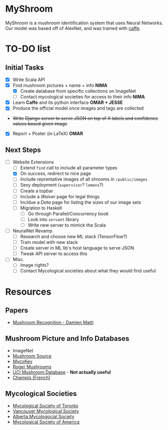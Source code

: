 MyShroom
========

MyShroom is a mushroom identification system that uses Neural Networks.
Our model was based off of AlexNet, and was trained with
[caffe](http://caffe.berkeleyvision.org/).

# TO-DO list

## Initial Tasks

- [x] Write Scala API
- [x] Find mushroom pictures + name + info **NIMA**
  - [x] Create database from specific collections on ImageNet
  - [ ] Contact mycological societies for access to their info **NIMA**
- [x] Learn **Caffe** and its python interface **OMAR + JESSE**
- [x] Produce the official model once images and tags are collected
- ~~Write Django server to serve JSON on top of X labels and confidence values based given image~~
- [x] Report + Poster (in LaTeX) **OMAR**

## Next Steps

- [ ] Website Extensions
  - [ ] Extend `find` call to include all parameter types
  - [x] On success, redirect to nice page
  - [ ] Include reprentative images of all shrooms in `/public/images`
  - [ ] Sexy deployment (`supervisor`? `lemons`?)
  - [ ] Create a topbar
  - [ ] Include a *Waiver* page for legal things
  - [ ] Incldue a *Data* page for listing the sizes of our image sets
  - [ ] Migration to Haskell
    - [ ] Go through Parallel/Concurrency book
    - [ ] Look into `servant` library
    - [ ] Write new server to mimick the Scala
- [ ] NeuralNet Revamp
  - [ ] Research and choose new ML stack (TensorFlow?)
  - [ ] Train model with new stack
  - [ ] Create server in ML lib's host language to serve JSON
  - [ ] Tweak API server to access this
- [ ] Misc.
  - [ ] Image rights?
  - [ ] Contact Mycological societies about what they would find useful

# Resources

## Papers

- [Mushroom Recognition - Damien Matti](http://mmspg.epfl.ch/files/content/sites/mmspl/files/shared/Semesterproject_mushroomrecognition.pdf)

## Mushroom Picture and Info Databases

- ImageNet
- [Mushroom Source](http://www.mushroomsource.com/mushrooms.html)
- [MycoKey](http://www.mycokey.com/newMycoKeySite/MycoKeyIdentQuick.html)
- [Roger Mushrooms](http://www.rogersmushrooms.com/)
- [UCI Mushroom Database](https://archive.ics.uci.edu/ml/datasets/Mushroom) - **Not actually useful**
- [Champis (French)](http://champis.net/wiki/index.php?title=Accueil)

## Mycological Societies

- [Mycological Society of Toronto](https://www.myctor.org/)
- [Vancouver Mycological Society](http://www.vanmyco.com/)
- [Alberta Mycologocial Society](http://www.wildmushrooms.ws/)
- [Mycological Society of America](http://msafungi.org/)
